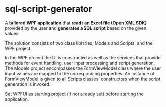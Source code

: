 # sql-script-generator

A **tailored WPF application** that **reads an Excel file (Open XML SDK)** provided by the user and **generates a SQL script** based on the given values.

The solution consists of two class libraries, Models and Scripts, and the WPF project.

In the WPF project the UI is constructed as well as the services that provide methods for event handling, user input processing and script generation.
The Models project encompasses the FormViewModel class where the user input values are mapped to the corresponding properties. An instance of FormViewModel is given to all Scripts classes' constructors when the script generation is invoked.

Set WPFUI as starting project (if not already set) before starting the application.
